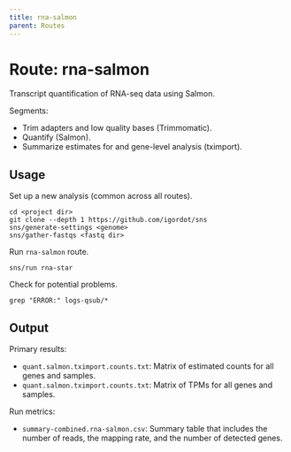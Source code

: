 ```yaml
---
title: rna-salmon
parent: Routes
---
```


# Route: rna-salmon

Transcript quantification of RNA-seq data using Salmon.

Segments:

* Trim adapters and low quality bases (Trimmomatic).
* Quantify (Salmon).
* Summarize estimates for and gene-level analysis (tximport).

## Usage

Set up a new analysis (common across all routes).

```
cd <project dir>
git clone --depth 1 https://github.com/igordot/sns
sns/generate-settings <genome>
sns/gather-fastqs <fastq dir>
```

Run `rna-salmon` route.

```
sns/run rna-star
```

Check for potential problems.

```
grep "ERROR:" logs-qsub/*
```

## Output

Primary results:

* `quant.salmon.tximport.counts.txt`: Matrix of estimated counts for all genes and samples.
* `quant.salmon.tximport.counts.txt`: Matrix of TPMs for all genes and samples.

Run metrics:

* `summary-combined.rna-salmon.csv`: Summary table that includes the number of reads, the mapping rate, and the number of detected genes.
